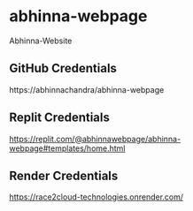 # abhinna-webpage

Abhinna-Website

## GitHub Credentials

https://abhinnachandra/abhinna-webpage

## Replit Credentials

https://replit.com/@abhinnawebpage/abhinna-webpage#templates/home.html

## Render Credentials

https://race2cloud-technologies.onrender.com/
